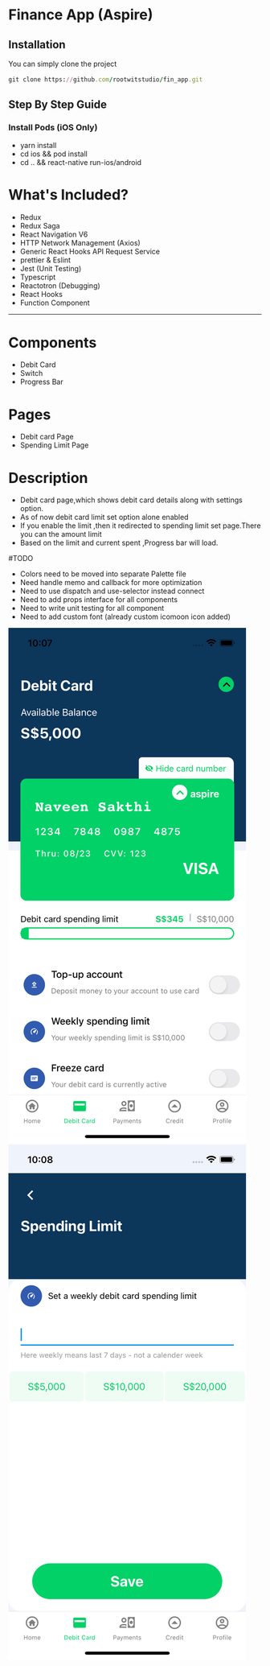 <h1>Finance App (Aspire)</h1>

## Installation

You can simply clone the project

```ruby
git clone https://github.com/rootwitstudio/fin_app.git
```

## Step By Step Guide

### Install Pods (iOS Only)

- yarn install
- cd ios && pod install
- cd .. && react-native run-ios/android

# What's Included?

- Redux
- Redux Saga
- React Navigation V6
- HTTP Network Management (Axios)
- Generic React Hooks API Request Service
- prettier & Eslint
- Jest (Unit Testing)
- Typescript
- Reactotron (Debugging)
- React Hooks
- Function Component

<hr>

# Components

- Debit Card
- Switch
- Progress Bar


# Pages

- Debit card Page
- Spending Limit Page


# Description

- Debit card page,which shows debit card details along with settings option.
- As of now debit card limit set option alone enabled
- If you enable the limit ,then it redirected to spending limit set page.There you can the amount limit
- Based on the limit and current spent ,Progress bar will load.



#TODO
- Colors need to be moved into separate Palette file
- Need handle memo and callback for more optimization
- Need to use dispatch and use-selector instead connect
- Need to add props interface for all components
- Need to write unit testing for all component
- Need to add custom font (already custom icomoon icon added)


![img.png](img.png) ![img_1.png](img_1.png)



